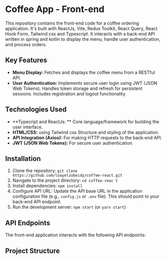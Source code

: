 # Coffee App - Front-end

This repository contains the front-end code for a coffee ordering application.  It's built with ReactJs, Vite, Redux Toolkit, React Query, React Hook Form,  Tailwind css and Typescript. It interacts with a back-end API written in spring and kotlin to display the menu, handle user authentication, and process orders.

## Key Features

* **Menu Display:** Fetches and displays the coffee menu from a RESTful API.
* **User Authentication:** Implements secure user login using JWT (JSON Web Tokens).  Handles token storage and refresh for persistent sessions.  Includes registration and logout functionality.

## Technologies Used

* **Typecript and ReactJs: **  Core language/framework for building the user interface.
* **HTML/CSS:**  using Tailwind css Structure and styling of the application.
* **API Integration (Axios):**  For making HTTP requests to the back-end API.
* **JWT (JSON Web Tokens):**  For secure user authentication.

## Installation

1. Clone the repository: `git clone https://github.com/loayelzobeidy/coffee-react.git`
2. Navigate to the project directory: `cd coffee-reac t`
3. Install dependencies: `npm install` 
4. Configure API URL:  Update the API base URL in the application configuration file (e.g., `config.js` or `.env` file).  This should point to your back-end API endpoint.
5. Run the development server: `npm start` (or `yarn start`)

## API Endpoints

The front-end application interacts with the following API endpoints:
## Project Structure

